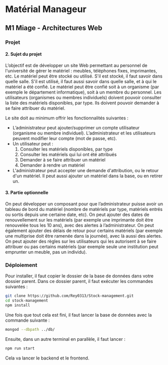 # Matérial Manageur

## M1 Miage - Architectures Web

### Projet

#### 2. Sujet du projet
L’objectif est de développer un site Web permettant au personnel de l'université de gérer le matériel : meubles, téléphones fixes, imprimantes, etc. Le matériel peut être stocké ou utilisé. S'il est stocké, il faut savoir dans quelle salle. S'il est utilisé, il faut aussi savoir dans quelle salle, et à qui le matériel a été confié. Le matériel peut être confié soit à un organisme (par exemple le département informatique), soit à un membre du personnel. Les utilisateurs (organismes ou membres individuels) doivent pouvoir consulter la liste des matériels disponibles, par type. Ils doivent pouvoir demander à se faire attribuer du matériel.

Le site doit au minimum offrir les fonctionnalités suivantes :
- L’administrateur peut ajouter/supprimer un compte utilisateur (organisme ou membre individuel). L’administrateur et les utilisateurs peuvent modifier leur compte (mot de passe, etc).
- Un utilisateur peut :
  1. Consulter les matériels disponibles, par type
  2. Consulter les matériels qui lui ont été attribués
  3. Demander à se faire attribuer un matériel
  4. Demander à rendre un matériel
- L'administrateur peut accepter une demande d'attribution, ou le retour d'un matériel. Il peut aussi ajouter un matériel dans la base, ou en retirer un.

#### 3. Partie optionnelle
On peut développer un composant pour que l’administrateur puisse avoir un tableau de bord du matériel (nombre de matériels par type, matériels entrés ou sortis depuis une certaine date, etc). On peut ajouter des dates de renouvellement sur les matériels (par exemple une imprimante doit être renouvelée tous les 10 ans), avec des alertes à l’administrateur. On peut également ajouter des délais de retour pour certains matériels (par exemple une multiprise doit être ramenée dans la journée), avec là aussi des alertes. On peut ajouter des règles sur les utilisateurs qui les autorisent à se faire attribuer ou pas certains matériels (par exemple seule une institution peut emprunter un meuble, pas un individu).

### Déploiement

Pour installer, il faut copier le dossier de la base de données dans votre dossier parent. Dans ce dossier parent, il faut exécuter les commandes suivantes :

```bash
git clone https://github.com/Rey0313/Stock-management.git
cd stock-management
npm install
```
Une fois que tout cela est fini, il faut lancer la base de données avec la commande suivante :
```bash
mongod --dbpath ../db/
```
Ensuite, dans un autre terminal en parallèle, il faut lancer :
```bash
npm run start
```
Cela va lancer le backend et le frontend.
